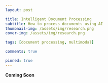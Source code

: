 ```yaml
---
layout: post

title: Intelligent Document Processing
subtitle: How to process documents using AI
thumbnail-img: /assets/img/research.png
cover-img: /assets/img/research.png

tags: [document processing, multimodal]

comments: true

pinned: true
---
```


**Coming Soon**
